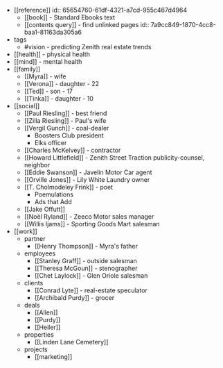 - [[reference]]
  id:: 65654760-61df-4321-a7cd-955c467d4964
	- [[book]] - Standard Ebooks text
	- [[contents query]] - find unlinked pages
	  id:: 7a9cc849-1870-4cc8-baa1-81163da305a6
- tags
	- #vision - predicting Zenith real estate trends
- [[health]] - physical health
- [[mind]] - mental health
- [[family]]
	- [[Myra]] - wife
	- [[Verona]] - daughter - 22
	- [[Ted]] - son - 17
	- [[Tinka]] - daughter - 10
- [[social]]
	- [[Paul Riesling]] - best friend
	- [[Zilla Riesling]] - Paul's wife
	- [[Vergil Gunch]] - coal-dealer
		- Boosters Club president
		- Elks officer
	- [[Charles McKelvey]] - contractor
	- [[Howard Littlefield]] - Zenith Street Traction publicity-counsel, neighbor
	- [[Eddie Swanson]] - Javelin Motor Car agent
	- [[Orville Jones]] - Lily White Laundry owner
	- [[T. Cholmodeley Frink]] - poet
		- Poemulations
		- Ads that Add
	- [[Jake Offutt]]
	- [[Noël Ryland]] - Zeeco Motor sales manager
	- [[Willis Ijams]] - Sporting Goods Mart salesman
- [[work]]
	- partner
		- [[Henry Thompson]] - Myra's father
	- employees
		- [[Stanley Graff]] - outside salesman
		- [[Theresa McGoun]] - stenographer
		- [[Chet Laylock]] - Glen Oriole salesman
	- clients
		- [[Conrad Lyte]] - real-estate speculator
		- [[Archibald Purdy]] - grocer
	- deals
		- [[Allen]]
		- [[Purdy]]
		- [[Heiler]]
	- properties
		- [[Linden Lane Cemetery]]
	- projects
		- [[marketing]]
